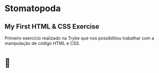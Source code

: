# Stomatopoda

## My First HTML &amp; CSS Exercise

Primeiro exercício realizado na Trybe que nos possibilitou trabalhar com a manipulação de código HTML e CSS.

# :squid:
